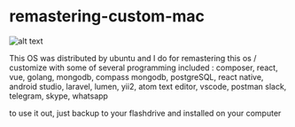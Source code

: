 # remastering-custom-mac

![alt text](https://i.ibb.co/yN0RPLm/Screenshot-from-2020-05-27-19-32-17.png)

This OS was distributed by ubuntu and I do for remastering this os / customize with some of several programming included :
composer, react, vue, golang, mongodb, compass mongodb, postgreSQL,
react native, android studio, laravel, lumen, yii2, atom text editor, vscode, postman
slack, telegram, skype, whatsapp

to use it out, just backup to your flashdrive and installed on your computer
